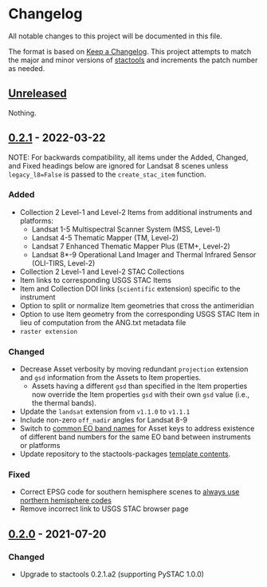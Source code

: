 # Changelog

All notable changes to this project will be documented in this file.

The format is based on [Keep a Changelog](https://keepachangelog.com/en/1.0.0/). This project attempts to match the major and minor versions of [stactools](https://github.com/stac-utils/stactools) and increments the patch number as needed.


## [Unreleased]

Nothing.


## [0.2.1] - 2022-03-22

NOTE: For backwards compatibility, all items under the Added, Changed, and Fixed headings below are ignored for Landsat 8 scenes unless `legacy_l8=False` is passed to the `create_stac_item` function.

### Added

- Collection 2 Level-1 and Level-2 Items from additional instruments and platforms:
    - Landsat 1-5 Multispectral Scanner System (MSS, Level-1)
    - Landsat 4-5 Thematic Mapper (TM, Level-2)
    - Landsat 7 Enhanced Thematic Mapper Plus (ETM+, Level-2)
    - Landsat 8*-9 Operational Land Imager and Thermal Infrared Sensor (OLI-TIRS, Level-2)
- Collection 2 Level-1 and Level-2 STAC Collections
- Item links to corresponding USGS STAC Items
- Item and Collection DOI links (`scientific` extension) specific to the instrument
- Option to split or normalize Item geometries that cross the antimeridian
- Option to use Item geometry from the corresponding USGS STAC Item in lieu of computation from the ANG.txt metadata file
- `raster extension`

### Changed

- Decrease Asset verbosity by moving redundant `projection` extension and `gsd` information from the Assets to Item properties.
    - Assets having a different `gsd` than specified in the Item properties now override the Item properties `gsd` with their own `gsd` value (i.e., the thermal bands).
- Update the `landsat` extension from `v1.1.0` to `v1.1.1`
- Include non-zero `off_nadir` angles for Landsat 8-9
- Switch to [common EO band names](https://github.com/stac-extensions/eo#common-band-names) for Asset keys to address existence of different band numbers for the same EO band between instruments or platforms
- Update repository to the stactools-packages [template contents](https://github.com/stac-extensions/template/commit/7dfc84fd70c4cf15d6035968323c0baf8da06dd8).

### Fixed

- Correct EPSG code for southern hemisphere scenes to [always use northern hemisphere codes](https://www.usgs.gov/faqs/why-do-landsat-scenes-southern-hemisphere-display-negative-utm-values)
- Remove incorrect link to USGS STAC browser page


## [0.2.0] - 2021-07-20

### Changed

- Upgrade to stactools 0.2.1.a2 (supporting PySTAC 1.0.0)

[Unreleased]: <https://github.com/stactools-packages/landsat/compare/v0.2.1..main>
[0.2.1]: <https://github.com/stactools-packages/landsat/releases/tag/v0.2.1>
[0.2.0]: <https://github.com/stactools-packages/landsat/releases/tag/v0.2.0>
